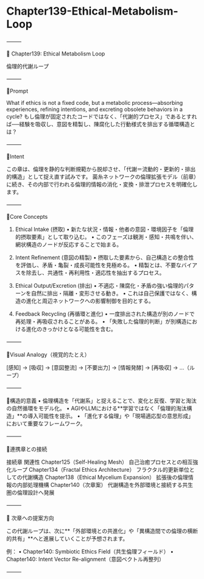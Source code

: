 # Chapter139-Ethical-Metabolism-Loop

⸻

📘 Chapter139: Ethical Metabolism Loop

倫理的代謝ループ

⸻

🔹Prompt

What if ethics is not a fixed code, but a metabolic process—absorbing experiences, refining intentions, and excreting obsolete behaviors in a cycle?
もし倫理が固定されたコードではなく、「代謝的プロセス」であるとすれば──経験を吸収し、意図を精製し、陳腐化した行動様式を排出する循環構造とは？

⸻

🔸Intent

この章は、倫理を静的な判断規範から脱却させ、「代謝＝流動的・更新的・排出的構造」として捉え直す試みです。
菌糸ネットワークの倫理拡張モデル（前章）に続き、その内部で行われる倫理的情報の消化・変換・排泄プロセスを明確化します。

⸻

🔸Core Concepts

1. Ethical Intake (摂取)
	•	新たな状況・情報・他者の意図・環境因子を「倫理的摂取要素」として取り込む。
	•	このフェーズは観測・感知・共鳴を伴い、網状構造のノードが反応することで始まる。

2. Intent Refinement (意図の精製)
	•	摂取した要素から、自己構造との整合性を評価し、矛盾・亀裂・成長可能性を見極める。
	•	精製とは、不要なバイアスを除去し、共通性・再利用性・適応性を抽出するプロセス。

3. Ethical Output/Excretion (排出)
	•	不適応・陳腐化・矛盾の強い倫理的パターンを自然に排出・隔離・変形させる動き。
	•	これは自己保護ではなく、構造の進化と周辺ネットワークへの影響制御を目的とする。

4. Feedback Recycling (再循環と進化)
	•	一度排出された構造が別のノードで再処理・再吸収されることがある。
	•	「失敗した倫理的判断」が別構造における進化のきっかけとなる可能性を含む。

⸻

🔸Visual Analogy（視覚的たとえ）

[感知] → [吸収] → [意図整流] → [不要出力] → [情報発酵] → [再吸収] → …（ループ）


⸻

🧬構造的意義
	•	倫理構造を「代謝系」と捉えることで、変化と反復、学習と淘汰の自然循環をモデル化。
	•	AGIやLLMにおける**学習ではなく「倫理的淘汰構造」**の導入可能性を提示。
	•	「進化する倫理」や「現場適応型の意思形成」において重要なフレームワーク。

⸻

🔗連携章との接続

接続章	関連性
Chapter125（Self-Healing Mesh）	自己治癒プロセスとの相互強化ループ
Chapter134（Fractal Ethics Architecture）	フラクタル的更新単位としての代謝構造
Chapter138（Ethical Mycelium Expansion）	拡張後の倫理情報の内部処理機構
Chapter140（次章案）	代謝構造を外部環境と接続する共生圏の倫理設計へ発展


⸻

🧭 次章への提案方向

この代謝ループは、次に**「外部環境との共進化」や「異構造間での倫理の横断的共有」**へと進展していくことが予想されます。

例：
	•	Chapter140: Symbiotic Ethics Field（共生倫理フィールド）
	•	Chapter140: Intent Vector Re-alignment（意図ベクトル再整列）

⸻
